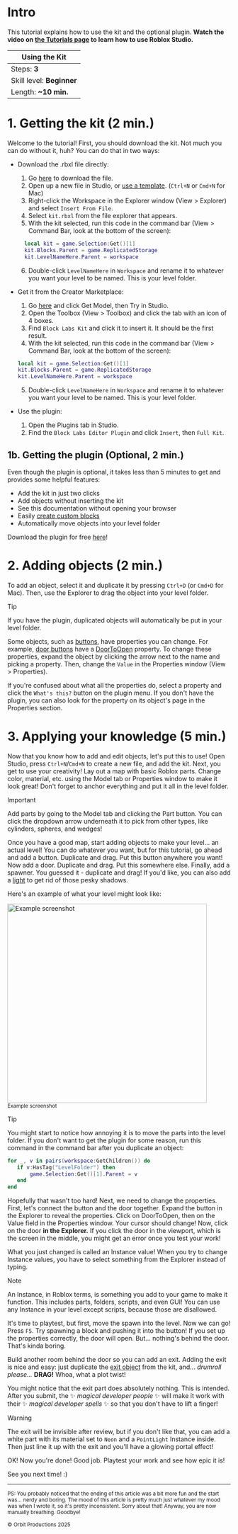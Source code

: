 # Intro
This tutorial explains how to use the kit and the optional plugin. **Watch the video on [the Tutorials page](/tutorials) to learn how to use Roblox Studio.**

|Using the Kit            |          
|-------------------------|
|Steps: **3**             |
|Skill level: **Beginner**|
|Length: **~10 min.**     |

# 1. Getting the kit (2 min.)
Welcome to the tutorial! First, you should download the kit. Not much you can do without it, huh? You can do that in two ways:

* Download the .rbxl file directly:
	1. Go [here](/downloads/kit.rbxl) to download the file.
 	2. Open up a new file in Studio, or [use a template](/templates). (`Ctrl+N` or `Cmd+N` for Mac)
  3. Right-click the Workspace in the Explorer window (View > Explorer) and select `Insert From File`.
  4. Select `kit.rbxl` from the file explorer that appears.
  5. With the kit selected, run this code in the command bar (View > Command Bar, look at the bottom of the screen):
  ```lua
	local kit = game.Selection:Get()[1]
 	kit.Blocks.Parent = game.ReplicatedStorage
 	kit.LevelNameHere.Parent = workspace
	```
  6. Double-click `LevelNameHere` in `Workspace` and rename it to whatever you want your level to be named. This is your level folder.
     
* Get it from the Creator Marketplace:
  1. Go [here]() <!--TODO: Add link--> and click Get Model, then Try in Studio. 
  2. Open the Toolbox (View > Toolbox) and click the tab with an icon of 4 boxes.
  3. Find `Block Labs Kit` and click it to insert it. It should be the first result.
  4. With the kit selected, run this code in the command bar (View > Command Bar, look at the bottom of the screen):  
	```lua
	local kit = game.Selection:Get()[1]
	kit.Blocks.Parent = game.ReplicatedStorage
	kit.LevelNameHere.Parent = workspace
	```
	5. Double-click `LevelNameHere` in `Workspace` and rename it to whatever you want your level to be named. This is your level folder.
 
* Use the plugin:
  1. Open the Plugins tab in Studio.
  2. Find the `Block Labs Editor Plugin` and click `Insert`, then `Full Kit`.
 
## 1b. Getting the plugin (Optional, 2 min.)
Even though the plugin is optional, it takes less than 5 minutes to get and provides some helpful features:
* Add the kit in just two clicks
* Add objects without inserting the kit
* See this documentation without opening your browser
* Easily [create custom blocks](/tutorials/custom-blocks.md)
* Automatically move objects into your level folder

Download the plugin for free [here]()! <!--TODO: More steps, add link-->

# 2. Adding objects (2 min.)
To add an object, select it and duplicate it by pressing `Ctrl+D` (or `Cmd+D` for Mac). Then, use the Explorer to drag the object into your level folder.

>[!TIP]
>If you have the plugin, duplicated objects will automatically be put in your level folder.

Some objects, such as [buttons](/objects/buttons), have properties you can change. For example, [door buttons](/objects/buttons/door) have a [DoorToOpen](/objects/buttons/door#DoorToOpen) property. To change these properties, expand the object by clicking the arrow next to the name and picking a property. Then, change the `Value` in the Properties window (View > Properties).

If you're confused about what all the properties do, select a property and click the `What's this?` button on the plugin menu. If you don't have the plugin, you can also look for the property on its object's page in the Properties section.

# 3. Applying your knowledge (5 min.)
Now that you know how to add and edit objects, let's put this to use! Open Studio, press `Ctrl+N`/`Cmd+N` to create a new file, and add the kit. Next, you get to use your creativity! Lay out a map with basic Roblox parts. Change color, material, etc. using the Model tab or Properties window to make it look great! Don't forget to anchor everything and put it all in the level folder.

>[!IMPORTANT]
>Add parts by going to the Model tab and clicking the Part button. You can click the dropdown arrow underneath it to pick from other types, like cylinders, spheres, and wedges!

Once you have a good map, start adding objects to make your level... an actual level! You can do whatever you want, but for this tutorial, go ahead and add a button. Duplicate and drag. Put this button anywhere you want! Now add a door. Duplicate and drag. Put this somewhere else. Finally, add a spawner. You guessed it - duplicate and drag! If you'd like, you can also add a [light](/objects/light) to get rid of those pesky shadows.

Here's an example of what your level might look like:

<img width="450" alt="Example screenshot" src="https://github.com/user-attachments/assets/4b36ef7b-ba11-45cf-b300-9a57fd681569" />\
<sup>Example screenshot</sup>

>[!TIP]
>You might start to notice how annoying it is to move the parts into the level folder. If you don't want to get the plugin for some reason, run this command in the command bar after you duplicate an object:
>```lua
>for _, v in pairs(workspace:GetChildren()) do
>    if v:HasTag("LevelFolder") then
>        game.Selection:Get()[1].Parent = v
>    end
>end
>```

Hopefully that wasn't too hard! Next, we need to change the properties. First, let's connect the button and the door together. Expand the button in the Explorer to reveal the properties. Click on DoorToOpen, then on the Value field in the Properties window. Your cursor should change! Now, click on the door **in the Explorer.** If you click the door in the viewport, which is the screen in the middle, you might get an error once you test your work!

What you just changed is called an Instance value! When you try to change Instance values, you have to select something from the Explorer instead of typing.

>[!NOTE]
>An Instance, in Roblox terms, is something you add to your game to make it function. This includes parts, folders, scripts, and even GUI! You can use any Instance in your level except scripts, because those are disallowed.

It's time to playtest, but first, move the spawn into the level. Now we can go! Press `F5`. Try spawning a block and pushing it into the button! If you set up the properties correctly, the door will open. But... nothing's behind the door. That's kinda boring.

Build another room behind the door so you can add an exit. Adding the exit is nice and easy: just duplicate the [exit object](/objects/exit) from the kit, and... *drumroll please...* **DRAG!** Whoa, what a plot twist! 

You might notice that the exit part does absolutely nothing. This is intended. After you submit, the ✨ *magical developer people* ✨ will make it work with their ✨ *magical developer spells* ✨ so that you don't have to lift a finger!

>[!WARNING]
>The exit will be invisible after review, but if you don't like that, you can add a white part with its material set to `Neon` and a `PointLight` Instance inside. Then just line it up with the exit and you'll have a glowing portal effect!

OK! Now you're done! Good job. Playtest your work and see how epic it is!

See you next time! :)

---

<sup>PS: You probably noticed that the ending of this article was a bit more fun and the start was... nerdy and boring. The mood of this article is pretty much just whatever my mood was when I wrote it, so it's pretty inconsistent. Sorry about that! Anyway, you are now manually breathing. Goodbye!</sup>

<sup>© Orbit Productions 2025</sup>
